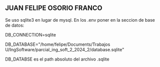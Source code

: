 ## JUAN FELIPE OSORIO FRANCO

Se uso sqlite3 en lugar de mysql. En los .env poner en la seccion de base de datos:


DB_CONNECTION=sqlite

DB_DATABASE="/home/felipe/Documents/Trabajos U/IngSoftware/parcial_ing_soft_2_2024_2/database.sqlite"

DB_DATABSE es el path absoluto del archivo .sqlite